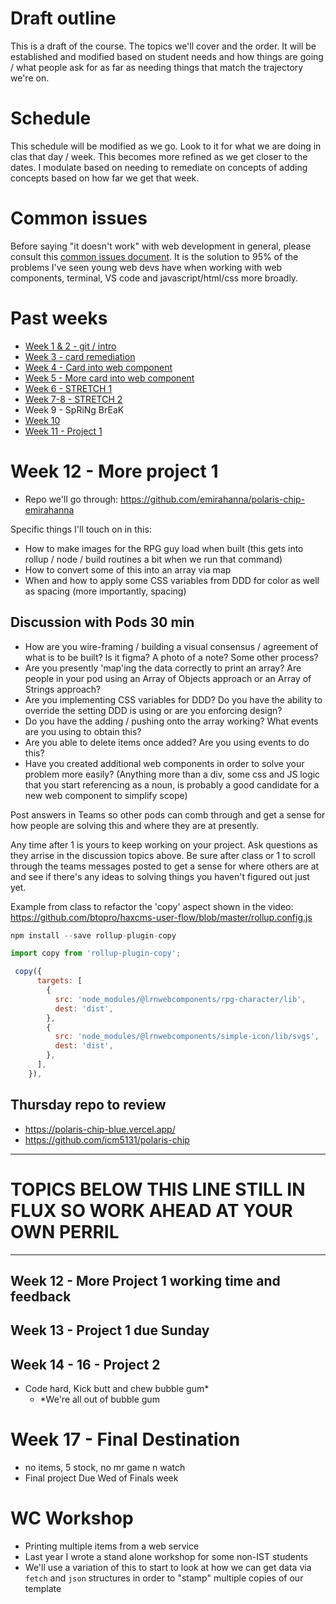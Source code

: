 # Draft outline
This is a draft of the course. The topics we'll cover and the order. It will be established and modified based on student needs and how things are going / what people ask for as far as needing things that match the trajectory we're on.

# Schedule
This schedule will be modified as we go. Look to it for what we are doing in clas that day / week. This becomes more refined as we get closer to the dates. I modulate based on needing to remediate on concepts of adding concepts based on how far we get that week.

# Common issues
Before saying "it doesn't work" with web development in general, please consult this [common issues document](common-issues.md). It is the solution to 95% of the problems I've seen young web devs have when working with web components, terminal, VS code and javascript/html/css more broadly.

# Past weeks
- [Week 1 & 2 - git / intro](sp24/week1-2.md)
- [Week 3 - card remediation](sp24/week3.md)
- [Week 4 - Card into web component](sp24/week4.md)
- [Week 5 - More card into web component](sp24/week5.md)
- [Week 6 - STRETCH 1](sp24/week6.md)
- [Week 7-8 - STRETCH 2](sp24/week7-8.md)
- Week 9 - SpRiNg BrEaK
- [Week 10](sp24/week10.md)
- [Week 11 - Project 1](sp24/week11.md)

# Week 12 - More project 1
- Repo we'll go through: https://github.com/emirahanna/polaris-chip-emirahanna

Specific things I'll touch on in this:
- How to make images for the RPG guy load when built (this gets into rollup / node / build routines a bit when we run that command)
- How to convert some of this into an array via map
- When and how to apply some CSS variables from DDD for color as well as spacing (more importantly, spacing)

## Discussion with Pods 30 min
- How are you wire-framing / building a visual consensus / agreement of what is to be built? Is it figma? A photo of a note? Some other process?
- Are you presently 'map'ing the data correctly to print an array? Are people in your pod using an Array of Objects approach or an Array of Strings approach?
- Are you implementing CSS variables for DDD? Do you have the ability to override the setting DDD is using or are you enforcing design?
- Do you have the adding / pushing onto the array working? What events are you using to obtain this?
- Are you able to delete items once added? Are you using events to do this?
- Have you created additional web components in order to solve your problem more easily? (Anything more than a div, some css and JS logic that you start referencing as a noun, is probably a good candidate for a new web component to simplify scope)

Post answers in Teams so other pods can comb through and get a sense for how people are solving this and where they are at presently.

Any time after 1 is yours to keep working on your project. Ask questions as they arrise in the discussion topics above. Be sure after class or 1 to scroll through the teams messages posted to get a sense for where others are at and see if there's any ideas to solving things you haven't figured out just yet.

Example from class to refactor the 'copy' aspect shown in the video: https://github.com/btopro/haxcms-user-flow/blob/master/rollup.config.js

```js
npm install --save rollup-plugin-copy

import copy from 'rollup-plugin-copy';

 copy({
      targets: [
        {
          src: 'node_modules/@lrnwebcomponents/rpg-character/lib',
          dest: 'dist',
        },
        {
          src: 'node_modules/@lrnwebcomponents/simple-icon/lib/svgs',
          dest: 'dist',
        },
      ],
    }),

```

## Thursday repo to review
- https://polaris-chip-blue.vercel.app/
- https://github.com/icm5131/polaris-chip

---

# TOPICS BELOW THIS LINE STILL IN FLUX SO WORK AHEAD AT YOUR OWN PERRIL

---

## Week 12 - More Project 1 working time and feedback


## Week 13 - Project 1 due Sunday


## Week 14 - 16 - Project 2
- Code hard, Kick butt and chew bubble gum*
  - *We're all out of bubble gum

# Week 17 - Final Destination
- no items, 5 stock, no mr game n watch
- Final project Due Wed of Finals week

# WC Workshop
- Printing multiple items from a web service
- Last year I wrote a stand alone workshop for some non-IST students
- We'll use a variation of this to start to look at how we can get data via `fetch` and `json` structures in order to "stamp" multiple copies of our template

